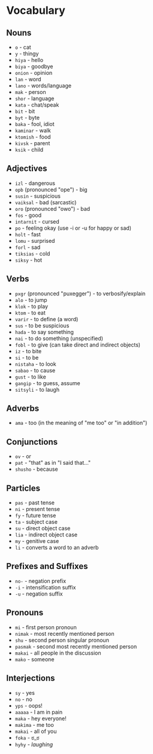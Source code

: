 # Vocabulary

## Nouns
- `o` - cat
- `y` - thingy
- `hiya` - hello
- `biya` - goodbye
- `onion` - opinion
- `lan` - word
- `lano` - words/language
- `mak` - person
- `shor` - language
- `kata` - chat/speak
- `bit` - bit
- `byt` - byte
- `baka` - fool, idiot
- `kaminar` - walk
- `ktomish` - food
- `kivsk` - parent
- `ksik` - child

## Adjectives
- `izl` - dangerous
- `opb` (pronounced "ope") - big
- `susin` - suspicious
- `vaiksal` - bad (sarcastic)
- `oro` (pronounced "owo") - bad
- `fos` - good
- `intarnit` - cursed
- `po` - feeling okay (use -i or -u for happy or sad)
- `holt` - fast
- `lomu` - surprised
- `forl` - sad
- `tiksias` - cold
- `siksy` - hot

## Verbs
- `pxgr` (pronounced "puxegger") - to verbosify/explain
- `alo` - to jump
- `klok` - to play
- `ktom` - to eat
- `varir` - to define (a word)
- `sus` - to be suspicious
- `hada` - to say something
- `nai` - to do something (unspecified)
- `fobl` - to give (can take direct and indirect objects)
- `iz` - to bite
- `si` - to be
- `nistaha` - to look
- `sabao` - to cause
- `gust` - to like
- `gangip` - to guess, assume
- `sitsyli` - to laugh

## Adverbs
- `ama` - too (in the meaning of "me too" or "in addition")

## Conjunctions
- `ov` - or
- `pat` - "that" as in "I said that..."
- `shusho` - because

## Particles
- `pas` - past tense
- `ni` - present tense
- `fy` - future tense
- `ta` - subject case
- `su` - direct object case
- `lia` - indirect object case
- `my` - genitive case
- `li` - converts a word to an adverb

## Prefixes and Suffixes
- `no-` - negation prefix
- `-i` - intensification suffix
- `-u` - negation suffix

## Pronouns
- `mi` - first person pronoun
- `nimak` - most recently mentioned person
- `shu` - second person singular pronoun
- `pasmak` - second most recently mentioned person
- `makai` - all people in the discussion
- `mako` - someone

## Interjections
- `sy` - yes
- `no` - no
- `yps` - oops!
- `aaaaa` - I am in pain
- `maka` - hey everyone!
- `makima` - me too
- `makai` - all of you
- `foka` - ಠ_ಠ
- `hyhy` - *laughing*